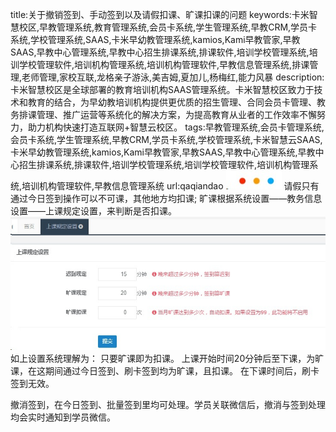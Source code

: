title:关于撤销签到、手动签到以及请假扣课、旷课扣课的问题
keywords:卡米智慧校区,早教管理系统,教育管理系统,会员卡系统,学生管理系统,早教CRM,学员卡系统,学校管理系统,SAAS,卡米早幼教管理系统,kamios,Kami早教管家,早教SAAS,早教中心管理系统,早教中心招生排课系统,排课软件,培训学校管理系统,培训学校管理软件,培训机构管理系统,培训机构管理软件,早教信息管理系统,排课管理,老师管理,家校互联,龙格亲子游泳,美吉姆,夏加儿,杨梅红,能力风暴
description:卡米智慧校区是全球部署的教育培训机构SAAS管理系统。卡米智慧校区致力于技术和教育的结合，为早幼教培训机构提供更优质的招生管理、合同会员卡管理、教务排课管理、推广运营等系统化的解决方案，为提高教育从业者的工作效率不懈努力，助力机构快速打造互联网+智慧云校区。
tags:早教管理系统,会员卡管理系统,会员卡系统,学生管理系统,早教CRM,学员卡系统,学校管理系统,卡米智慧云SAAS,卡米早幼教管理系统,kamios,Kami早教管家,早教SAAS,早教中心管理系统,早教中心招生排课系统,排课软件,培训学校管理系统,培训学校管理软件,培训机构管理系统,培训机构管理软件,早教信息管理系统
url:qaqiandao
![](/基础数据设置/_image/2017-06-13-21-01-45.jpg)
请假只有通过今日签到操作可以不可课，其他地方均扣课;
旷课根据系统设置——教务信息设置——上课规定设置，来判断是否扣课。
![](./_image/2017-06-26-22-39-23.jpg)
如上设置系统理解为：
    只要旷课即为扣课。
    上课开始时间20分钟后至下课，为旷课，在这期间通过今日签到、刷卡签到均为旷课，且扣课。
    在下课时间后，刷卡签到无效。

撤消签到，在今日签到、批量签到里均可处理。学员关联微信后，撤消与签到处理均会实时通知到学员微信。